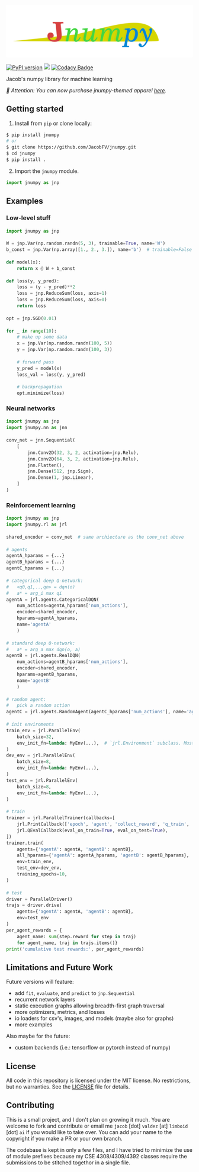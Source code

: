 ![](https://github.com/JacobFV/jnumpy/raw/main/content/logo.png)

[![PyPI version](https://badge.fury.io/py/jnumpy.svg)](https://badge.fury.io/py/jnumpy)
[![](https://img.shields.io/badge/license-MIT-blue)](https://github.com/JacobFV/jnumpy/blob/main/LICENSE)
[![Codacy Badge](https://api.codacy.com/project/badge/Grade/e1cb295484424f36acf2c813fae6f57e)](https://app.codacy.com/gh/JacobFV/jnumpy?utm_source=github.com&utm_medium=referral&utm_content=JacobFV/jnumpy&utm_campaign=Badge_Grade_Settings)

Jacob's numpy library for machine learning

_📰 Attention: You can now purchase jnumpy-themed apparel [here](https://jacobfv.threadless.com/designs/jnumpy-logo)._

## Getting started

1. Install from `pip` or clone locally:

```bash
$ pip install jnumpy
# or
$ git clone https://github.com/JacobFV/jnumpy.git
$ cd jnumpy
$ pip install .
```

2. Import the `jnumpy` module.

```python
import jnumpy as jnp
```

## Examples

### Low-level stuff

```python
import jnumpy as jnp

W = jnp.Var(np.random.randn(5, 3), trainable=True, name='W')
b_const = jnp.Var(np.array([1., 2., 3.]), name='b')  # trainable=False by default

def model(x):
    return x @ W + b_const

def loss(y, y_pred):
    loss = (y - y_pred)**2
    loss = jnp.ReduceSum(loss, axis=1)
    loss = jnp.ReduceSum(loss, axis=0)
    return loss

opt = jnp.SGD(0.01)

for _ in range(10):
    # make up some data
    x = jnp.Var(np.random.randn(100, 5))
    y = jnp.Var(np.random.randn(100, 3))

    # forward pass
    y_pred = model(x)
    loss_val = loss(y, y_pred)

    # backpropagation
    opt.minimize(loss)
```

### Neural networks

```python
import jnumpy as jnp
import jnumpy.nn as jnn

conv_net = jnn.Sequential(
    [
        jnn.Conv2D(32, 3, 2, activation=jnp.Relu),
        jnn.Conv2D(64, 3, 2, activation=jnp.Relu),
        jnn.Flatten(),
        jnn.Dense(512, jnp.Sigm),
        jnn.Dense(1, jnp.Linear),
    ]
)
```

### Reinforcement learning

```python
import jnumpy as jnp
import jnumpy.rl as jrl

shared_encoder = conv_net  # same archiecture as the conv_net above

# agents
agentA_hparams = {...}
agentB_hparams = {...}
agentC_hparams = {...}

# categorical deep Q-network:
#   <q0,q1,..,qn> = dqn(o)
#   a* = arg_i max qi
agentA = jrl.agents.CategoricalDQN(
    num_actions=agentA_hparams['num_actions'],
    encoder=shared_encoder,
    hparams=agentA_hparams,
    name='agentA'
    )

# standard deep Q-network:
#   a* = arg_a max dqn(o, a)
agentB = jrl.agents.RealDQN(
    num_actions=agentB_hparams['num_actions'],
    encoder=shared_encoder,
    hparams=agentB_hparams,
    name='agentB'
    )

# random agent:
#   pick a random action
agentC = jrl.agents.RandomAgent(agentC_hparams['num_actions'], name='agentC')

# init enviroments
train_env = jrl.ParallelEnv(
    batch_size=32,
    env_init_fn=lambda: MyEnv(...),  # `jrl.Environment` subclass. Must have `reset` and `step` methods.
)
dev_env = jrl.ParallelEnv(
    batch_size=8,
    env_init_fn=lambda: MyEnv(...),
)
test_env = jrl.ParallelEnv(
    batch_size=8,
    env_init_fn=lambda: MyEnv(...),
)

# train
trainer = jrl.ParallelTrainer(callbacks=[
    jrl.PrintCallback(['epoch', 'agent', 'collect_reward', 'q_train', 'q_test']),
    jrl.QEvalCallback(eval_on_train=True, eval_on_test=True),
])
trainer.train(
    agents={'agentA': agentA, 'agentB': agentB},
    all_hparams={'agentA': agentA_hparams, 'agentB': agentB_hparams},
    env=train_env,
    test_env=dev_env,
    training_epochs=10,
)

# test
driver = ParallelDriver()
trajs = driver.drive(
    agents={'agentA': agentA, 'agentB': agentB},
    env=test_env
)
per_agent_rewards = {
    agent_name: sum(step.reward for step in traj)
    for agent_name, traj in trajs.items()}
print('cumulative test rewards:', per_agent_rewards)
```

## Limitations and Future Work

Future versions will feature:

- add `fit`, `evaluate`, and `predict` to `jnp.Sequential`
- recurrent network layers
- static execution graphs allowing breadth-first graph traversal
- more optimizers, metrics, and losses
- io loaders for csv's, images, and models (maybe also for graphs)
- more examples

Also maybe for the future:

- custom backends (i.e.: tensorflow or pytorch instead of numpy)

## License

All code in this repository is licensed under the MIT license. No restrictions, but no warranties. See the [LICENSE](https://github.com/JacobFV/jnumpy/blob/main/LICENSE) file for details.

## Contributing

This is a small project, and I don't plan on growing it much. You are welcome to fork and contribute or email me `jacob` [dot] `valdez` [at] `limboid` [dot] `ai` if you would like to take over. You can add your name to the copyright if you make a PR or your own branch.

The codebase is kept in only a few files, and I have tried to minimize the use of module prefixes because my CSE 4308/4309/4392 classes require the submissions to be stitched togethor in a single file.
